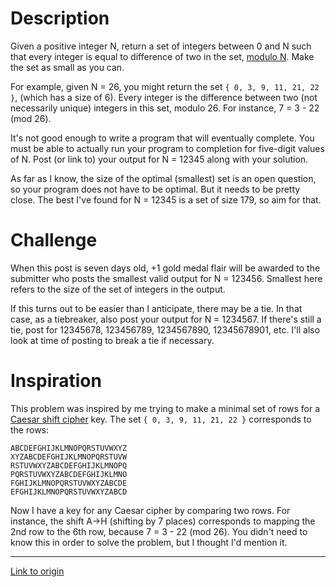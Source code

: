 # Description

Given a positive integer N, return a set of integers between 0 and N such that every integer is equal to difference of two in the set, [modulo N](https://www.khanacademy.org/computing/computer-science/cryptography/modarithmetic/a/congruence-modulo). Make the set as small as you can.

For example, given N = 26, you might return the set `{ 0, 3, 9, 11, 21, 22 }`, (which has a size of 6). Every integer is the difference between two (not necessarily unique) integers in this set, modulo 26. For instance, 7 = 3 - 22 (mod 26).

It's not good enough to write a program that will eventually complete. You must be able to actually run your program to completion for five-digit values of N. Post (or link to) your output for N = 12345 along with your solution.

As far as I know, the size of the optimal (smallest) set is an open question, so your program does not have to be optimal. But it needs to be pretty close. The best I've found for N = 12345 is a set of size 179, so aim for that.

# Challenge

When this post is seven days old, +1 gold medal flair will be awarded to the submitter who posts the smallest valid output for N = 123456. Smallest here refers to the size of the set of integers in the output.

If this turns out to be easier than I anticipate, there may be a tie. In that case, as a tiebreaker, also post your output for N = 1234567. If there's still a tie, post for 12345678, 123456789, 1234567890, 12345678901, etc. I'll also look at time of posting to break a tie if necessary.

# Inspiration

This problem was inspired by me trying to make a minimal set of rows for a [Caesar shift cipher](https://learncryptography.com/classical-encryption/caesar-cipher) key. The set `{ 0, 3, 9, 11, 21, 22 }` corresponds to the rows:

    ABCDEFGHIJKLMNOPQRSTUVWXYZ
    XYZABCDEFGHIJKLMNOPQRSTUVW
    RSTUVWXYZABCDEFGHIJKLMNOPQ
    PQRSTUVWXYZABCDEFGHIJKLMNO
    FGHIJKLMNOPQRSTUVWXYZABCDE
    EFGHIJKLMNOPQRSTUVWXYZABCD

Now I have a key for any Caesar cipher by comparing two rows. For instance, the shift A->H (shifting by 7 places) corresponds to mapping the 2nd row to the 6th row, because 7 = 3 - 22 (mod 26). You didn't need to know this in order to solve the problem, but I thought I'd mention it.

---

[Link to origin](https://www.reddit.com/r/dailyprogrammer/6n8qb7)